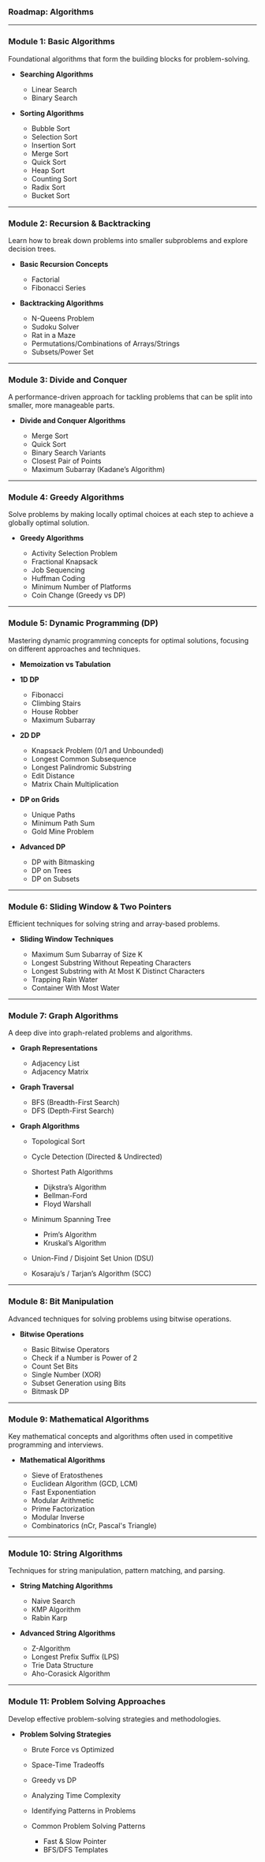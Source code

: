 ### **Roadmap: Algorithms**

---

### **Module 1: Basic Algorithms**

Foundational algorithms that form the building blocks for problem-solving.

* **Searching Algorithms**

  * Linear Search
  * Binary Search

* **Sorting Algorithms**

  * Bubble Sort
  * Selection Sort
  * Insertion Sort
  * Merge Sort
  * Quick Sort
  * Heap Sort
  * Counting Sort
  * Radix Sort
  * Bucket Sort

---

### **Module 2: Recursion & Backtracking**

Learn how to break down problems into smaller subproblems and explore decision trees.

* **Basic Recursion Concepts**

  * Factorial
  * Fibonacci Series

* **Backtracking Algorithms**

  * N-Queens Problem
  * Sudoku Solver
  * Rat in a Maze
  * Permutations/Combinations of Arrays/Strings
  * Subsets/Power Set

---

### **Module 3: Divide and Conquer**

A performance-driven approach for tackling problems that can be split into smaller, more manageable parts.

* **Divide and Conquer Algorithms**

  * Merge Sort
  * Quick Sort
  * Binary Search Variants
  * Closest Pair of Points
  * Maximum Subarray (Kadane’s Algorithm)

---

### **Module 4: Greedy Algorithms**

Solve problems by making locally optimal choices at each step to achieve a globally optimal solution.

* **Greedy Algorithms**

  * Activity Selection Problem
  * Fractional Knapsack
  * Job Sequencing
  * Huffman Coding
  * Minimum Number of Platforms
  * Coin Change (Greedy vs DP)

---

### **Module 5: Dynamic Programming (DP)**

Mastering dynamic programming concepts for optimal solutions, focusing on different approaches and techniques.

* **Memoization vs Tabulation**

* **1D DP**

  * Fibonacci
  * Climbing Stairs
  * House Robber
  * Maximum Subarray

* **2D DP**

  * Knapsack Problem (0/1 and Unbounded)
  * Longest Common Subsequence
  * Longest Palindromic Substring
  * Edit Distance
  * Matrix Chain Multiplication

* **DP on Grids**

  * Unique Paths
  * Minimum Path Sum
  * Gold Mine Problem

* **Advanced DP**

  * DP with Bitmasking
  * DP on Trees
  * DP on Subsets

---

### **Module 6: Sliding Window & Two Pointers**

Efficient techniques for solving string and array-based problems.

* **Sliding Window Techniques**

  * Maximum Sum Subarray of Size K
  * Longest Substring Without Repeating Characters
  * Longest Substring with At Most K Distinct Characters
  * Trapping Rain Water
  * Container With Most Water

---

### **Module 7: Graph Algorithms**

A deep dive into graph-related problems and algorithms.

* **Graph Representations**

  * Adjacency List
  * Adjacency Matrix

* **Graph Traversal**

  * BFS (Breadth-First Search)
  * DFS (Depth-First Search)

* **Graph Algorithms**

  * Topological Sort
  * Cycle Detection (Directed & Undirected)
  * Shortest Path Algorithms

    * Dijkstra’s Algorithm
    * Bellman-Ford
    * Floyd Warshall
  * Minimum Spanning Tree

    * Prim’s Algorithm
    * Kruskal’s Algorithm
  * Union-Find / Disjoint Set Union (DSU)
  * Kosaraju’s / Tarjan’s Algorithm (SCC)

---

### **Module 8: Bit Manipulation**

Advanced techniques for solving problems using bitwise operations.

* **Bitwise Operations**

  * Basic Bitwise Operators
  * Check if a Number is Power of 2
  * Count Set Bits
  * Single Number (XOR)
  * Subset Generation using Bits
  * Bitmask DP

---

### **Module 9: Mathematical Algorithms**

Key mathematical concepts and algorithms often used in competitive programming and interviews.

* **Mathematical Algorithms**

  * Sieve of Eratosthenes
  * Euclidean Algorithm (GCD, LCM)
  * Fast Exponentiation
  * Modular Arithmetic
  * Prime Factorization
  * Modular Inverse
  * Combinatorics (nCr, Pascal's Triangle)

---

### **Module 10: String Algorithms**

Techniques for string manipulation, pattern matching, and parsing.

* **String Matching Algorithms**

  * Naive Search
  * KMP Algorithm
  * Rabin Karp

* **Advanced String Algorithms**

  * Z-Algorithm
  * Longest Prefix Suffix (LPS)
  * Trie Data Structure
  * Aho-Corasick Algorithm

---

### **Module 11: Problem Solving Approaches**

Develop effective problem-solving strategies and methodologies.

* **Problem Solving Strategies**

  * Brute Force vs Optimized
  * Space-Time Tradeoffs
  * Greedy vs DP
  * Analyzing Time Complexity
  * Identifying Patterns in Problems
  * Common Problem Solving Patterns

    * Fast & Slow Pointer
    * BFS/DFS Templates

